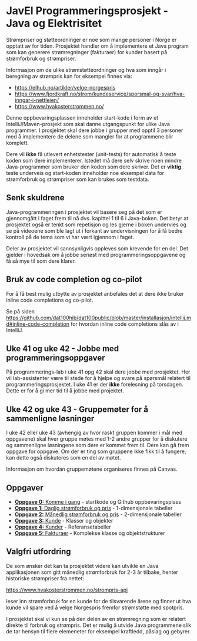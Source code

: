 # JavEl Programmeringsprosjekt - Java og Elektrisitet

Strømpriser og støtteordninger er noe som mange personer i Norge er opptatt av for tiden. Prosjektet handler om å implementere et Java program som kan generere strømregninger (fakturaer) for kunder basert på strømforbruk og strømpriser. 

Informasjon om de ulike strømstøtteordninger og hva som inngår i beregning av strømpris kan for eksempel finnes via: 

- https://elhub.no/artikler/velge-norgespris 
- https://www.fjordkraft.no/strom/kundeservice/sporsmal-og-svar/hva-inngar-i-nettleien/
- https://www.hvakosterstrommen.no/ 

Denne oppbevaringsplassen inneholder start-kode i form av et IntelliJ/Maven-prosjekt som skal danne utgangspunkt for ulike Java programmer. I prosjektet skal dere jobbe i grupper med opptil 3 personer med å implementere de delene som mangler for at programmene blir komplett. 

Dere vil **ikke** få utlevert enhetstester (unit-tests) for automatisk å teste koden som dere implementerer. Istedet må dere selv skrive noen mindre Java-programmer som bruker den koden som dere skriver. Det er **viktig** teste underveis og start-koden inneholder noe eksempel data for strømforbruk og strømpriser som kan brukes som testdata.

## Senk skuldrene

Java-programmeringen i prosjektet vil basere seg på det som er gjennomgått i faget frem til nå dvs. kapittel 1 til 6 i Java-boken. Det betyr at prosjektet også er tenkt som repetisjon og les gjerne i boken undervies og se på videoene som ble lagt ut i forkant av undervisningen for å få bedre kontroll på de tema som vi har vært igjennom i faget. 
 
Deler av prosjektet vil sannsynligvis oppleves som krevende for en del. Det gjelder i hovedsak om å jobbe seriøst med programmeringsoppgavene og få så mye til som dere klarer.

## Bruk av code completion og co-pilot

For å få best mulig utbytte av prosjektet anbefales det at dere ikke bruker inline code completions og co-pilot. 

Se på siden https://github.com/dat100hib/dat100public/blob/master/installasjon/intellij.md#inline-code-completion for hvordan inline code completions slås av i IntelliJ.

## Uke 41 og uke 42 - Jobbe med programmeringsoppgaver

På programmerings-lab i uke 41 opg 42 skal dere jobbe med prosjektet. Her vil lab-assistenter være til stede for å hjelpe og svare på spørsmål relatert til programmeringsprosjektet. I uke 41 er der **ikke** forelesning på torsdagen. Dette er for å gi mer tid til å jobbe med projektet.

## Uke 42 og uke 43 - Gruppemøter for å sammenligne løsninger

I uke 42 eller uke 43 (avhengig av hvor raskt gruppen kommer i mål med oppgavene) skal hver gruppe møtes med 1-2 andre grupper for å diskutere og sammenligne løsningene som dere er kommet frem til. Dere kan gå frem oppgave for oppgave. Om der er ting som gruppene ikke fikk til å fungere, kan dette også diskuteres som en del av møtet.

Informasjon om hvordan gruppemøtene organiseres finnes på Canvas.

## Oppgaver

- [**Oppgave 0:** Komme i gang](docs/oppgave0.md) - startkode og Github oppbevaringsplass
- [**Oppgave 1:** Daglig strømforbruk og pris](docs/oppgave1.md) - 1-dimensjonale tabeller
- [**Oppgave 2:** Månedlig strømforbruk og pris](docs/oppgave2.md) - 2-dimensjonale tabeller
- [**Oppgave 3:** Kunde](docs/oppgave3.md) - Klasser og objekter
- [**Oppgave 4:** Kunder](docs/oppgave4.md) - Referansetabeller
- [**Oppgave 5:** Fakturaer](docs/oppgave5.md) - Komplekse klasse og objektstrukturer

## Valgfri utfordring

De som ønsker det kan ta prosjektet videre kan utvikle en Java applikasjonen som gitt månedlig strømforbruk for 2-3 år tilbake, henter historiske strømpriser fra nettet: 

https://www.hvakosterstrommen.no/strompris-api

leser inn strømforbruk for en kunde for de tilsvarende årene og finner ut hva kunde vil spare ved å velge Norgespris fremfor strømstøtte med spotpris.

I prosjektet skal vi kun se på den delen av en strømregning som er relatert direkte til forbruk og strømpris. Det er mulig å utvide Java programmene slik de tar hensyn til flere elemeneter for eksempel kraftledd, påslag og gebyrer.








